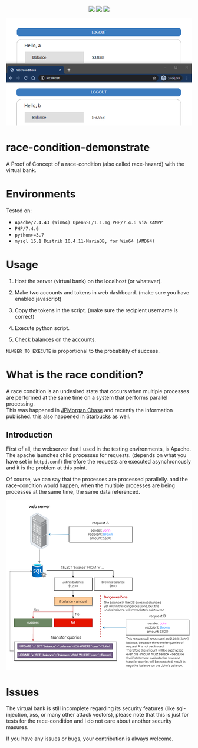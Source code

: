 <p align="center">
  <img src="https://img.shields.io/github/license/kkent030315/race-condition-demonstrate?style=for-the-badge">
  <img src="https://img.shields.io/github/last-commit/kkent030315/race-condition-demonstrate?style=for-the-badge">
  <img src="https://img.shields.io/codefactor/grade/github/kkent030315/race-condition-demonstrate?style=for-the-badge">
</p>

![IMAGE](image.png)

# race-condition-demonstrate

A Proof of Concept of a race-condition (also called race-hazard) with the virtual bank.

# Environments

Tested on:

- `Apache/2.4.43 (Win64) OpenSSL/1.1.1g PHP/7.4.6 via XAMPP`
- `PHP/7.4.6`
- `python>=3.7`
- `mysql 15.1 Distrib 10.4.11-MariaDB, for Win64 (AMD64)`

# Usage

1. Host the server (virtual bank) on the localhost (or whatever).

2. Make two accounts and tokens in web dashboard. (make sure you have enabled javascript)

3. Copy the tokens in the script. (make sure the recipient username is correct)

4. Execute python script.

5. Check balances on the accounts.

`NUMBER_TO_EXECUTE` is proportional to the probability of success.

# What is the race condition?

A race condition is an undesired state that occurs when multiple processes are performed at the same time on a system that performs parallel processing.  
This was happened in [JPMorgan Chase](https://chadscira.com/post/5fa269d46142ac544e013d6e/DISCLOSURE-Unlimited-Chase-Ultimate-Rewards-Points) and recently the information published. this also happened in [Starbucks](http://sakurity.com/blog/2015/05/21/starbucks.html) as well.

## Introduction

First of all, the webserver that I used in the testing environments, is Apache.  
The apache launches child processes for requests. (depends on what you have set in `httpd.conf`) therefore the requests are executed asynchronously and it is the problem at this point.  

Of course, we can say that the processes are processed parallelly. and the race-condition would happen, when the multiple processes are being processes at the same time, the same data referenced.  

![IMAGE](images/rc.png)

# Issues

The virtual bank is still incomplete regarding its security features (like sql-injection, xss, or many other attack vectors), please note that this is just for tests for the race-condition and I do not care about another security masures.  

If you have any issues or bugs, your contribution is always welcome.
